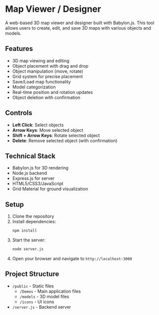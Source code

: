 # Map Viewer / Designer

A web-based 3D map viewer and designer built with Babylon.js. This tool allows users to create, edit, and save 3D maps with various objects and models.

## Features

- 3D map viewing and editing
- Object placement with drag and drop
- Object manipulation (move, rotate)
- Grid system for precise placement
- Save/Load map functionality
- Model categorization
- Real-time position and rotation updates
- Object deletion with confirmation

## Controls

- **Left Click**: Select objects
- **Arrow Keys**: Move selected object
- **Shift + Arrow Keys**: Rotate selected object
- **Delete**: Remove selected object (with confirmation)

## Technical Stack

- Babylon.js for 3D rendering
- Node.js backend
- Express.js for server
- HTML5/CSS3/JavaScript
- Grid Material for ground visualization

## Setup

1. Clone the repository
2. Install dependencies:
   ```bash
   npm install
   ```
3. Start the server:
   ```bash
   node server.js
   ```
4. Open your browser and navigate to `http://localhost:3000`

## Project Structure

- `/public` - Static files
  - `/Demos` - Main application files
  - `/models` - 3D model files
  - `/icons` - UI icons
- `/server.js` - Backend server 